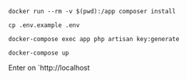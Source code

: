 `docker run --rm -v $(pwd):/app composer install`  

`cp .env.example .env`  

`docker-compose exec app php artisan key:generate`  

`docker-compose up`  

Enter on `http://localhost